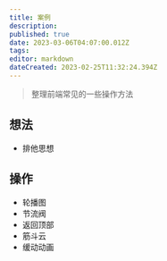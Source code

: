 ```yaml
---
title: 案例
description: 
published: true
date: 2023-03-06T04:07:00.012Z
tags: 
editor: markdown
dateCreated: 2023-02-25T11:32:24.394Z
---
```


> 整理前端常见的一些操作方法

## 想法
- 排他思想


## 操作

- 轮播图
- 节流阀
- 返回顶部
- 筋斗云
- 缓动动画
